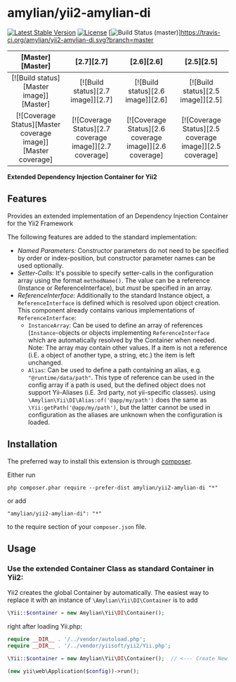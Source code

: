 amylian/yii2-amylian-di
=============
[![Latest Stable Version](https://poser.pugx.org/amylian/yii2-amylian-di/v/stable)](https://packagist.org/packages/amylian/yii2-amylian-di)
[![License](https://poser.pugx.org/amylian/yii2-amylian-di/license)](https://packagist.org/packages/amylian/yii2-amylian-di)
[![Build Status (master)](https://travis-ci.org/amylian/yii2-amylian-di.svg?branch=master)]https://travis-ci.org/amylian/yii2-amylian-di.svg?branch=master

| [Master][Master] | [2.7][2.7] | [2.6][2.6] | [2.5][2.5] |
|:----------------:|:----------:|:----------:|:----------:|
| [![Build status][Master image]][Master] | [![Build status][2.7 image]][2.7] | [![Build status][2.6 image]][2.6] | [![Build status][2.5 image]][2.5] |
| [![Coverage Status][Master coverage image]][Master coverage] | [![Coverage Status][2.7 coverage image]][2.7 coverage] | [![Coverage Status][2.6 coverage image]][2.6 coverage] | [![Coverage Status][2.5 coverage image]][2.5 coverage] |


**Extended Dependency Injection Container for Yii2**


Features
------------

Provides an extended implementation of an Dependency Injection Container for the Yii2 Framework

The following features are added to the standard implementation:

* *Named Parameters:* Constructor parameters do not need to be specified by order or index-position, but
  constructor parameter names can be used optionally.
* *Setter-Calls:* It's possible to specify setter-calls in the configuration array using the format
  `methodName()`. The value can be a reference (Instance or ReferenceInterface), but *must* be
  specified in an array.
* *ReferenceInterface:* Additionally to the standard Instance object, a `ReferenceInterface` is
  defined which is resolved upon object creation. This component already contains various
  implementations of `ReferenceInterface`:
  * `InstanceArray`: Can be used to define an array of references (`Instance`-objects or objects
    implementing `ReferenceInterface` which are automatically resolved by the Container when needed.
    Note: The array may contain other values. If a item is not a reference (i.E. a object of another type, 
    a string, etc.) the item is left unchanged.
  * `Alias`: Can be used to define a path containing an alias, e.g. `"@runtime/data/path"`.
    This type of reference can be used in the config array if a path is used, but the
    defined object does not support Yii-Aliases (i.E. 3rd party, not yii-specific classes).
    using `\Amylian\Yii\DI\Alias:of('@app/my/path')` does the same as `\Yii:getPath('@app/my/path')`,
    but the latter cannot be used in configuration as the aliases are unknown when the configuration
    is loaded.

Installation
------------

The preferred way to install this extension is through [composer](http://getcomposer.org/download/).

Either run

```
php composer.phar require --prefer-dist amylian/yii2-amylian-di "*"
```

or add

```
"amylian/yii2-amylian-di": "*"
```

to the require section of your `composer.json` file.


Usage
-----

### Use the extended Container Class as standard Container in Yii2:

Yii2 creates the global Container by automatically. The easiest way to replace
it with an instance of `\Amylian\Yii\DI\Container` is to add 

```php
\Yii::$container = new Amylian\Yii\DI\Container();
```

right after loading Yii.php:


```php
require __DIR__ . '/../vendor/autoload.php';
require __DIR__ . '/../vendor/yiisoft/yii2/Yii.php';

\Yii::$container = new Amylian\Yii\DI\Container();  // <--- Create New Container!

(new yii\web\Application($config))->run();

```

